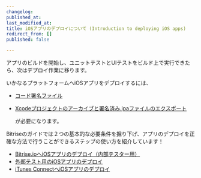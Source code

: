```yaml
---
changelog:
published_at:
last_modified_at:
title: iOSアプリのデプロイについて (Introduction to deploying iOS apps)
redirect_from: []
published: false

---
```

アプリのビルドを開始し、ユニットテストとUIテストをビルド上で実行できたら、次はデプロイ作業に移ります。

いかなるプラットフォームへiOSアプリをデプロイするには、

* [コード署名ファイル](/code-signing/ios-code-signing/code-signing/)
* [Xcodeプロジェクトのアーカイブと署名済み.ipaファイルのエクスポート](/code-signing/ios-code-signing/create-signed-ipa-for-xcode/)

  が必要になります。

Bitriseのガイドでは２つの基本的な必要条件を掘り下げ、アプリのデプロイを正確な方法で行うことができるステップの使い方を紹介しています！

* [Bitrise.ioへiOSアプリのデプロイ（内部テスター用）](/deploy/ios-deploy/deploying-an-ios-app-to-bitrise-io/)
* [外部テスト用のiOSアプリのデプロイ](/deploy/ios-deploy/deploying-an-ios-app-for-external-testing/)
* [iTunes ConnectへiOSアプリのデプロイ](/deploy/ios-deploy/deploying-an-ios-app-to-itunes-connect/)